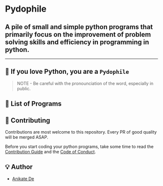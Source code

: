 # Pydophile

## A pile of small and simple python programs that primarily focus on the improvement of problem solving skills and efficiency in programming in python.

---

## 💖 If you love Python, you are a `Pydophile`

> NOTE - Be careful with the pronounciation of the word, especially in public.

## 📜 List of Programs

## 🤝 Contributing

Contributions are most welcome to this repository. Every PR of good quality will be merged ASAP.

Before you start coding your python programs, take some time to read the [Contribution Guide]() and the [Code of Conduct]().

## 💡 Author

- [Anikate De](https://www.github.com/Anikate-De)
